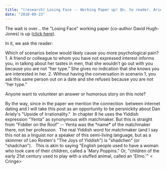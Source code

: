 ```yaml
---
title: "(research) Losing Face -- Working Paper up! Qn. to reader. Ariely's mis-use of \"Yenta\"."
date: "2010-09-23"
---
```


The wait is over... the "Losing Face" working paper (co-author David Hugh-Jones) is up ([click here](http://www.essex.ac.uk/economics/discussion-papers/Papers-text/LoF_merging_fixingC2.pdf)).

In it, we ask the reader:

Which of scenarios below would likely cause you more psychological pain? 1. A friend or colleague to whom you have not expressed interest informs you, in talking about her tastes in men, that she wouldn’t go out with you because you are not “her type.” She gives no indication that she knows you are interested in her. 2. Without having the conversation in scenario 1, you ask this same person out on a date and she refuses because you are not “her type.”

Anyone want to volunteer an answer or humorous story on this note?

By the way, since in the paper we mention the connection  between internet dating and I will take this post as an opportunity to be persnickity about Dan Ariely's "Upside of Irrationality."  In chapter 8 he uses the Yiddish expression "Yenta" as synonymous with matchmaker. But this is straight from "Fiddler on the Roof" -- Yenta was the \*name\* of the matchmaker there, not her profession.  The real Yiddish word for matchmaker (and I say this not as a linguist nor a speaker of this semi-living language, but as a skimmer of Leo Rosten's "The Joys of Yiddish") is "shadchen" (or "shadchan").   This is akin to saying "English people used to have a woman who took care of their children, called a 'Mary Poppins." Or, "children of the early 21st century used to play with a stuffed animal, called an 'Elmo.'" < Cringe>
